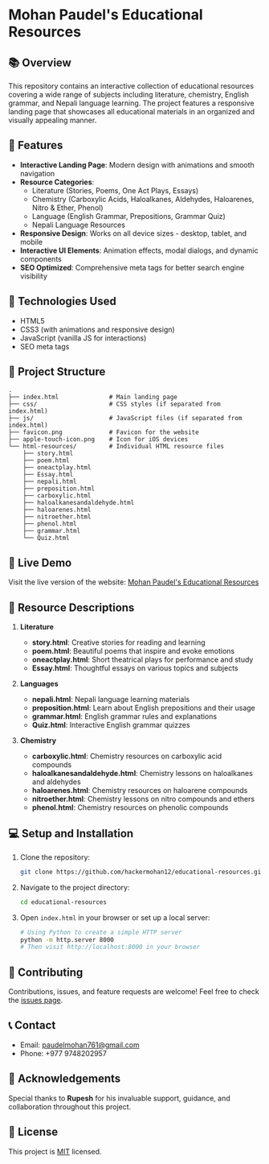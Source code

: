 # Mohan Paudel's Educational Resources


## 📚 Overview

This repository contains an interactive collection of educational resources covering a wide range of subjects including literature, chemistry, English grammar, and Nepali language learning. The project features a responsive landing page that showcases all educational materials in an organized and visually appealing manner.

## 🌟 Features

- **Interactive Landing Page**: Modern design with animations and smooth navigation
- **Resource Categories**: 
  - Literature (Stories, Poems, One Act Plays, Essays)
  - Chemistry (Carboxylic Acids, Haloalkanes, Aldehydes, Haloarenes, Nitro & Ether, Phenol)
  - Language (English Grammar, Prepositions, Grammar Quiz)
  - Nepali Language Resources
- **Responsive Design**: Works on all device sizes - desktop, tablet, and mobile
- **Interactive UI Elements**: Animation effects, modal dialogs, and dynamic components
- **SEO Optimized**: Comprehensive meta tags for better search engine visibility

## 🔧 Technologies Used

- HTML5
- CSS3 (with animations and responsive design)
- JavaScript (vanilla JS for interactions)
- SEO meta tags

## 📂 Project Structure

```
.
├── index.html              # Main landing page
├── css/                    # CSS styles (if separated from index.html)
├── js/                     # JavaScript files (if separated from index.html)
├── favicon.png             # Favicon for the website
├── apple-touch-icon.png    # Icon for iOS devices
└── html-resources/         # Individual HTML resource files
    ├── story.html
    ├── poem.html
    ├── oneactplay.html
    ├── Essay.html
    ├── nepali.html
    ├── preposition.html
    ├── carboxylic.html
    ├── haloalkanesandaldehyde.html
    ├── haloarenes.html
    ├── nitroether.html
    ├── phenol.html
    ├── grammar.html
    └── Quiz.html
```

## 🚀 Live Demo

Visit the live version of the website: [Mohan Paudel's Educational Resources](https://paudelmohan.com.np/) 

## 📄 Resource Descriptions

1. **Literature**
   - **story.html**: Creative stories for reading and learning
   - **poem.html**: Beautiful poems that inspire and evoke emotions
   - **oneactplay.html**: Short theatrical plays for performance and study
   - **Essay.html**: Thoughtful essays on various topics and subjects

2. **Languages**
   - **nepali.html**: Nepali language learning materials
   - **preposition.html**: Learn about English prepositions and their usage
   - **grammar.html**: English grammar rules and explanations
   - **Quiz.html**: Interactive English grammar quizzes

3. **Chemistry**
   - **carboxylic.html**: Chemistry resources on carboxylic acid compounds
   - **haloalkanesandaldehyde.html**: Chemistry lessons on haloalkanes and aldehydes
   - **haloarenes.html**: Chemistry resources on haloarene compounds
   - **nitroether.html**: Chemistry lessons on nitro compounds and ethers
   - **phenol.html**: Chemistry resources on phenolic compounds

## 💻 Setup and Installation

1. Clone the repository:
   ```bash
   git clone https://github.com/hackermohan12/educational-resources.git
   ```

2. Navigate to the project directory:
   ```bash
   cd educational-resources
   ```

3. Open `index.html` in your browser or set up a local server:
   ```bash
   # Using Python to create a simple HTTP server
   python -m http.server 8000
   # Then visit http://localhost:8000 in your browser
   ```

## 🤝 Contributing

Contributions, issues, and feature requests are welcome! Feel free to check the [issues page](https://github.com/hackermohan12/educational-resources/issues).

## 📞 Contact

- Email: paudelmohan761@gmail.com
- Phone: +977 9748202957

## 👏 Acknowledgements

Special thanks to **Rupesh** for his invaluable support, guidance, and collaboration throughout this project.

## 📜 License

This project is [MIT](LICENSE) licensed.
